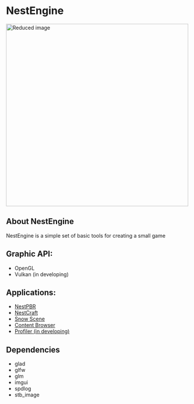 # NestEngine

[//]: # (![Alt text]&#40;Logo.png "Logo"&#41;)
<img src="Logo.png" width="500" alt="Reduced image">

## About NestEngine
NestEngine is a simple set of basic tools for creating a small game

## Graphic API:
* OpenGL
* Vulkan (in developing)

## Applications:
* [NestPBR](Examples/NestPBR/README.md)
* [NestCraft](Examples/NestCraft/README.md)
* [Snow Scene](Examples/Hello3DModel/README.md)
* [Content Browser](Examples/ContentBrowser/README.md)
* [Profiler (in developing)](Examples/Profiler/README.md)


## Dependencies
- glad
- glfw
- glm
- imgui
- spdlog
- stb_image